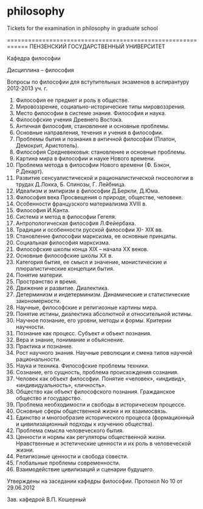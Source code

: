 philosophy
==========

Tickets for the examination in philosophy in graduate school

============================================================
ПЕНЗЕНСКИЙ ГОСУДАРСТВЕННЫЙ УНИВЕРСИТЕТ

Кафедра философии

Дисциплина – философия

Вопросы по философии для вступительных экзаменов в аспирантуру 2012-2013 уч. г.

1. Философия ее предмет и роль в обществе.
2. Мировоззрение, социально-исторические типы мировоззрения.
3. Место философии в системе знания. Философия и наука.
4. Философские учения Древнего Востока.
5. Античная философия, становление и основные проблемы.
6. Основные направления, течения и учения в философии.
7. Проблемы бытия и познания в античной философии (Платон, Демокрит, Аристотель).
8. Философия Средневековья: становление и основные проблемы.
9. Картина мира в философии и науке Нового времени.
10. Проблема метода в философии Нового времени (Ф. Бэкон, Р.Декарт).
11. Развитие сенсуалистической и рационалистической гносеологии в трудах Д.Локка, Б. Спинозы, Г. Лейбница.
12. Идеализм и эмпиризм в философии Д.Беркли, Д.Юма.
13. Философия века Просвещения о природе, обществе, человеке.
14. Особенности французского материализма ХVIII в.
15. Философия И.Канта.
16. Система и метод в философии Гегеля.
17. Антропологическая философия Л.Фейербаха.
18. Традиции и особенности русской философии ХI- ХIХ вв.
19. Становление философии марксизма, ее основные принципы.
20. Социальная философия марксизма.
21. Философские школы конца ХIХ – начала ХХ веков.
22. Основные философские школы ХХ в.
23. Категория бытия, ее смысл и значение, монистические и плюралистические концепции бытия.
24. Понятие материи.
25. Пространство и время.
26. Движение и развитие. Диалектика.
27. Детерминизм и индетерминизм. Динамические и статистические закономерности.
28. Научные, философские и религиозные картины мира.
29. Понятие истины, диалектика абсолютной и относительной истины.
30. Научное познание, его уровни, методы и формы. Критерии научности.
31. Познание как процесс. Субъект и объект познания.
32. Вера и знание, понимание и объяснение.
33. Практика и познание.
34. Рост научного знания. Научные революции и смена типов научной рациональности.
35. Наука и техника. Философские проблемы техники.
36. Сознание, его сущность, проблема происхождения сознания.
37. Человек как объект философии. Понятие «человек», «индивид», «индивидуальность», «личность».
38. Общество как объект философского познания. Гражданское общество и государство.
39. Проблема необходимости и свободы в историческом процессе.
40. Основные сферы общественной жизни и их взаимосвязь.
41. Единство и многообразие исторического процесса (формационный и цивилизационный подходы к изучению общества).
42. Проблема смысла человеческого бытия.
43. Ценности и нормы как регуляторы общественной жизни. Нравственные и эстетические ценности и их роль в человеческой жизни.
44. Религиозные ценности и свобода совести.
45. Глобальные проблемы современности.
46. Взаимодействие цивилизаций и сценарии будущего.

Утверждены на заседании кафедры философии. Протокол No 10 от 29.06.2012

Зав. кафедрой
В.П. Кошерный
